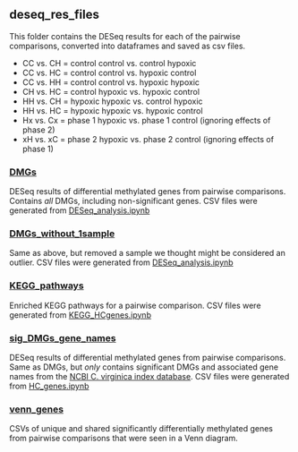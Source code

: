 ## deseq_res_files

This folder contains the DESeq results for each of the pairwise comparisons, converted into dataframes and saved as csv files. 

- CC vs. CH = control control vs. control hypoxic
- CC vs. HC = control control vs. hypoxic control
- CC vs. HH = control control vs. hypoxic hypoxic
- CH vs. HC = control hypoxic vs. hypoxic control
- HH vs. CH = hypoxic hypoxic vs. control hypoxic
- HH vs. HC = hypoxic hypoxic vs. hypoxic control
- Hx vs. Cx = phase 1 hypoxic vs. phase 1 control (ignoring effects of phase 2)
- xH vs. xC = phase 2 hypoxic vs. phase 2 control (ignoring effects of phase 1)

### [DMGs](https://github.com/jgmcdonough/CE18_methylRAD_analysis/tree/master/analysis/deseq_res_files/DMGs)
DESeq results of differential methylated genes from pairwise comparisons. Contains *all* DMGs, including non-significant genes. CSV files were generated from [DESeq_analysis.ipynb](https://github.com/jgmcdonough/CE18_methylRAD_analysis/blob/master/analysis/DMGs_analysis/DESeq_analysis.ipynb)


### [DMGs_without_1sample](https://github.com/jgmcdonough/CE18_methylRAD_analysis/tree/master/analysis/deseq_res_files/DMGs_without_1sample)
Same as above, but removed a sample we thought might be considered an outlier. CSV files were generated from [DESeq_analysis.ipynb](https://github.com/jgmcdonough/CE18_methylRAD_analysis/blob/master/analysis/DMGs_analysis/DESeq_analysis.ipynb)


### [KEGG_pathways](https://github.com/jgmcdonough/CE18_methylRAD_analysis/tree/master/analysis/deseq_res_files/KEGG_pathways)
Enriched KEGG pathways for a pairwise comparison. CSV files were generated from [KEGG_HCgenes.ipynb](https://github.com/jgmcdonough/CE18_methylRAD_analysis/blob/master/analysis/DMGs_analysis/KEGG_HCgenes.ipynb)


### [sig_DMGs_gene_names](https://github.com/jgmcdonough/CE18_methylRAD_analysis/tree/master/analysis/deseq_res_files/sig_DMGs_gene_names)
DESeq results of differential methylated genes from pairwise comparisons. Same as DMGs, but *only* contains significant DMGs and associated gene names from the [NCBI C. virginica index database](https://ftp.ncbi.nlm.nih.gov/genomes/all/annotation_releases/6565/100/GCF_002022765.2_C_virginica-3.0/). CSV files were generated from [HC_genes.ipynb](https://github.com/jgmcdonough/CE18_methylRAD_analysis/blob/master/analysis/DMGs_analysis/HC_genes.ipynb)


### [venn_genes](https://github.com/jgmcdonough/CE18_methylRAD_analysis/tree/master/analysis/deseq_res_files/venn_genes)
CSVs of unique and shared significantly differentially methylated genes from pairwise comparisons that were seen in a Venn diagram.
